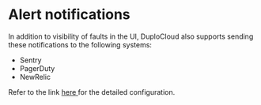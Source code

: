 # Alert notifications

In addition to visibility of faults in the UI, DuploCloud also supports sending these notifications to the following systems:&#x20;

* Sentry
* PagerDuty
* NewRelic

Refer to the link [here ](../../../aws/use-cases/faults-and-alarms/alerting-and-notifications.md)for the detailed configuration.
